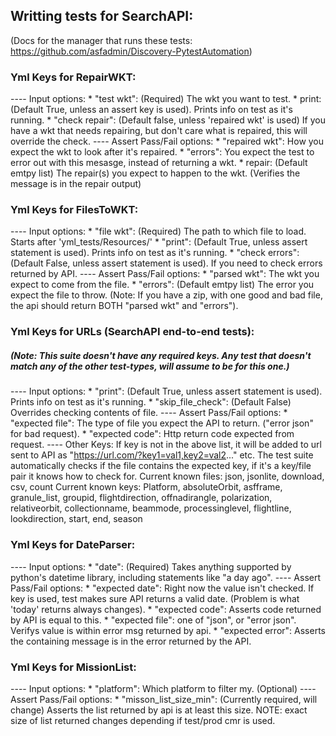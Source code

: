 ## Writting tests for SearchAPI:
(Docs for the manager that runs these tests: https://github.com/asfadmin/Discovery-PytestAutomation)

### Yml Keys for RepairWKT:
  ---- Input options:
	* "test wkt": (Required) The wkt you want to test.
	* print: (Default True, unless an assert key is used). Prints info on test as it's running.
	* "check repair": (Default false, unless 'repaired wkt' is used) If you have a wkt that needs repairing, but don't care what is repaired, this will override the check.
  ---- Assert Pass/Fail options:
	* "repaired wkt": How you expect the wkt to look after  it's repaired.
	* "errors": You expect the test to error out with this mesasge, instead of returning a wkt.
	* repair: (Default emtpy list) The repair(s) you expect to happen to the wkt. (Verifies the message is in the repair output)

### Yml Keys for FilesToWKT:
  ---- Input options:
	* "file wkt": (Required) The path to which file to load. Starts after 'yml_tests/Resources/'
	* "print": (Default True, unless assert statement is used). Prints info on test as it's running.
	* "check errors": (Default False, unless assert statement is used). If you need to check errors returned by API.
  ---- Assert Pass/Fail options:
	* "parsed wkt": The wkt you expect to come from the file.
	* "errors": (Default emtpy list) The error you expect the file to throw.
		(Note: If you have a zip, with one good and bad file, the api should return BOTH "parsed wkt" and "errors").

### Yml Keys for URLs (SearchAPI end-to-end tests):
##### (Note: This suite doesn't have any required keys. Any test that doesn't match any of the other test-types, will assume to be for this one.)
  ---- Input options:
  	* "print": (Default True, unless assert statement is used). Prints info on test as it's running.
  	* "skip_file_check": (Default False) Overrides checking contents of file.
  ---- Assert Pass/Fail options:
  	* "expected file": The type of file you expect the API to return. ("error json" for bad request).
  	* "expected code": Http return code expected from request.
  ---- Other Keys:
  	If key is not in the above list, it will be added to url sent to API as "https://url.com/?key1=val1,key2=val2..." etc.
  	The test suite automatically checks if the file contains the expected key, if it's a key/file pair it knows how to check for.
  	Current known files: json, jsonlite, download, csv, count
  	Current known keys: Platform, absoluteOrbit, asfframe, granule_list, groupid, flightdirection, offnadirangle, polarization, relativeorbit, collectionname, beammode, processinglevel, flightline, lookdirection, start, end, season

### Yml Keys for DateParser:
  ---- Input options:
  	* "date": (Required) Takes anything supported by python's datetime library, including statements like "a day ago".
  ---- Assert Pass/Fail options:
  	* "expected date": Right now the value isn't checked. If key is used, test makes sure API returns a valid date. (Problem is what 'today' returns always changes).
  	* "expected code": Asserts code returned by API is equal to this.
  	* "expected file": one of "json", or "error json". Verifys value is within error msg returned by api.
  	* "expected error": Asserts the containing message is in the error returned by the API.

### Yml Keys for MissionList:
  ---- Input options:
  	* "platform": Which platform to filter my. (Optional)
  ---- Assert Pass/Fail options:
  	* "misson_list_size_min": (Currently required, will change) Asserts the list returned by api is at least this size. 
  	NOTE: exact size of list returned changes depending if test/prod cmr is used.

